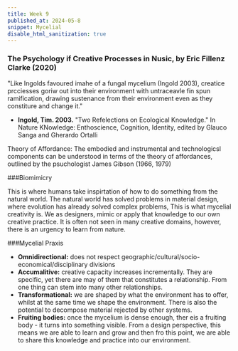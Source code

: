 ```yaml
---
title: Week 9
published_at: 2024-05-8
snippet: Mycelial
disable_html_sanitization: true
---
```


### The Psychology if Creative Processes in Nusic, by Eric Fillenz Clarke (2020)

"Like Ingolds favoured imahe of a fungal mycelium (Ingold 2003), creatice prcciesses goriw out into their environment with untraceavle fin spun ramification, drawing sustenance from their environment even as they constiture and change it."
- **Ingold, Tim. 2003.** "Two Refelections on Ecological Knowledge." In Nature KNowledge: Enthoscience, Cognition, Identity, edited by Glauco Sanga and Gherardo Ortalli

Theory of Affordance: The embodied and instrumental and technologicsl components can be understood in terms of the theory of affordances, outlined by the psuchologist James Gibson (1966, 1979)

###Biomimicry

This is where humans take inspirtation of how to do something from the natural world. The natural world has solved problems in material design, where evolution has already solved complex problems, This is what mycelial creativity is. We as designers, mimic or apply that knowledge to our own creative practice. It is often not seen in many creative domains, however, there is an urgency to learn from nature.

###Mycelial Praxis
- **Omnidirectional:** does not respect geographic/cultural/socio-economical/disciplinary divisions
- **Accumalitive:** creative capacity increases incrementally. They are specific, yet there are may of them that constitutes a relationship. From one thing can stem into many other relationships.
- **Transformational:** we are shaped by what the environment has to offer, whilst at the same time we shape the environment. There is also the potential to decompose material rejected by other systems.
- **Fruiting bodies:** once the mycelium is dense enough, ther eis a fruiting body - it turns into something visible. From a design perspective, this means we are able to learn and grow and then fro this point, we are able to share this knowledge and practice into our environment.

